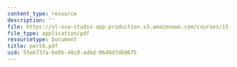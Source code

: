 ```yaml
---
content_type: resource
description: ''
file: https://ol-ocw-studio-app-production.s3.amazonaws.com/courses/15-988-system-dynamics-self-study-fall-1998-spring-1999/55eb737abe6b40c0adbd0640d7d60675_part6.pdf
file_type: application/pdf
resourcetype: Document
title: part6.pdf
uid: 55eb737a-be6b-40c0-adbd-0640d7d60675
---
```

